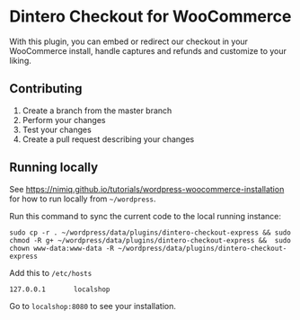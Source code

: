 # Dintero Checkout for WooCommerce

With this plugin, you can embed or redirect our checkout in your WooCommerce install, handle captures and refunds and customize to your liking.

## Contributing

1. Create a branch from the master branch
1. Perform your changes
1. Test your changes
1. Create a pull request describing your changes

## Running locally

See https://nimiq.github.io/tutorials/wordpress-woocommerce-installation for how to run locally from `~/wordpress`.

Run this command to sync the current code to the local running instance:

```
sudo cp -r . ~/wordpress/data/plugins/dintero-checkout-express && sudo chmod -R g+ ~/wordpress/data/plugins/dintero-checkout-express &&  sudo chown www-data:www-data -R ~/wordpress/data/plugins/dintero-checkout-express
```

Add this to `/etc/hosts`

```
127.0.0.1       localshop
```

Go to `localshop:8080` to see your installation.





